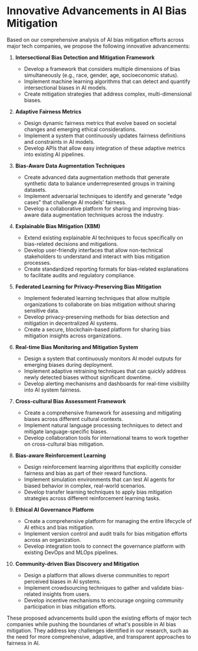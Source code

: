 # Innovative Advancements in AI Bias Mitigation

Based on our comprehensive analysis of AI bias mitigation efforts across major tech companies, we propose the following innovative advancements:

1. **Intersectional Bias Detection and Mitigation Framework**
   - Develop a framework that considers multiple dimensions of bias simultaneously (e.g., race, gender, age, socioeconomic status).
   - Implement machine learning algorithms that can detect and quantify intersectional biases in AI models.
   - Create mitigation strategies that address complex, multi-dimensional biases.

2. **Adaptive Fairness Metrics**
   - Design dynamic fairness metrics that evolve based on societal changes and emerging ethical considerations.
   - Implement a system that continuously updates fairness definitions and constraints in AI models.
   - Develop APIs that allow easy integration of these adaptive metrics into existing AI pipelines.

3. **Bias-Aware Data Augmentation Techniques**
   - Create advanced data augmentation methods that generate synthetic data to balance underrepresented groups in training datasets.
   - Implement adversarial techniques to identify and generate "edge cases" that challenge AI models' fairness.
   - Develop a collaborative platform for sharing and improving bias-aware data augmentation techniques across the industry.

4. **Explainable Bias Mitigation (XBM)**
   - Extend existing explainable AI techniques to focus specifically on bias-related decisions and mitigations.
   - Develop user-friendly interfaces that allow non-technical stakeholders to understand and interact with bias mitigation processes.
   - Create standardized reporting formats for bias-related explanations to facilitate audits and regulatory compliance.

5. **Federated Learning for Privacy-Preserving Bias Mitigation**
   - Implement federated learning techniques that allow multiple organizations to collaborate on bias mitigation without sharing sensitive data.
   - Develop privacy-preserving methods for bias detection and mitigation in decentralized AI systems.
   - Create a secure, blockchain-based platform for sharing bias mitigation insights across organizations.

6. **Real-time Bias Monitoring and Mitigation System**
   - Design a system that continuously monitors AI model outputs for emerging biases during deployment.
   - Implement adaptive retraining techniques that can quickly address newly detected biases without significant downtime.
   - Develop alerting mechanisms and dashboards for real-time visibility into AI system fairness.

7. **Cross-cultural Bias Assessment Framework**
   - Create a comprehensive framework for assessing and mitigating biases across different cultural contexts.
   - Implement natural language processing techniques to detect and mitigate language-specific biases.
   - Develop collaboration tools for international teams to work together on cross-cultural bias mitigation.

8. **Bias-aware Reinforcement Learning**
   - Design reinforcement learning algorithms that explicitly consider fairness and bias as part of their reward functions.
   - Implement simulation environments that can test AI agents for biased behavior in complex, real-world scenarios.
   - Develop transfer learning techniques to apply bias mitigation strategies across different reinforcement learning tasks.

9. **Ethical AI Governance Platform**
   - Create a comprehensive platform for managing the entire lifecycle of AI ethics and bias mitigation.
   - Implement version control and audit trails for bias mitigation efforts across an organization.
   - Develop integration tools to connect the governance platform with existing DevOps and MLOps pipelines.

10. **Community-driven Bias Discovery and Mitigation**
    - Design a platform that allows diverse communities to report perceived biases in AI systems.
    - Implement crowdsourcing techniques to gather and validate bias-related insights from users.
    - Develop incentive mechanisms to encourage ongoing community participation in bias mitigation efforts.

These proposed advancements build upon the existing efforts of major tech companies while pushing the boundaries of what's possible in AI bias mitigation. They address key challenges identified in our research, such as the need for more comprehensive, adaptive, and transparent approaches to fairness in AI.
